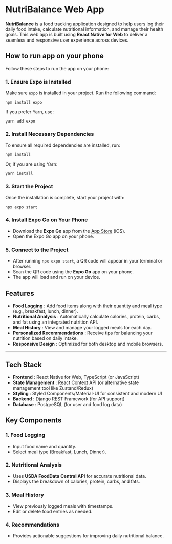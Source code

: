 # **NutriBalance Web App**

**NutriBalance** is a food tracking application designed to help users log their daily food intake, calculate nutritional information, and manage their health goals. This web app is built using **React Native for Web** to deliver a seamless and responsive user experience across devices.

## **How to run app on your phone**

Follow these steps to run the app on your phone:

### 1. Ensure Expo is Installed

Make sure `expo` is installed in your project. Run the following command:

```
npm install expo
```

If you prefer Yarn, use:

```
yarn add expo
```

### 2. Install Necessary Dependencies

To ensure all required dependencies are installed, run:

```
npm install
```

Or, if you are using Yarn:

```
yarn install
```

### 3. Start the Project

Once the installation is complete, start your project with:

```
npx expo start
```

### 4. Install Expo Go on Your Phone

- Download the **Expo Go** app from the [App Store](https://apps.apple.com/) (iOS).
- Open the Expo Go app on your phone.

### 5. Connect to the Project

- After running `npx expo start`, a QR code will appear in your terminal or browser.
- Scan the QR code using the **Expo Go** app on your phone.
- The app will load and run on your device.

## **Features**

- **Food Logging** : Add food items along with their quantity and meal type (e.g., breakfast, lunch, dinner).
- **Nutritional Analysis** : Automatically calculate calories, protein, carbs, and fat using an integrated nutrition API.
- **Meal History** : View and manage your logged meals for each day.
- **Personalized Recommendations** : Receive tips for balancing your nutrition based on daily intake.
- **Responsive Design** : Optimized for both desktop and mobile browsers.

---

## **Tech Stack**

- **Frontend** : React Native for Web, TypeScript (or JavaScript)
- **State Management** : React Context API (or alternative state management tool like Zustand/Redux)
- **Styling** : Styled Components/Material-UI for consistent and modern UI
- **Backend** : Django REST Framework (for API support)
- **Database** : PostgreSQL (for user and food log data)

## **Key Components**

### **1. Food Logging**

- Input food name and quantity.
- Select meal type (Breakfast, Lunch, Dinner).

### **2. Nutritional Analysis**

- Uses **USDA FoodData Central API** for accurate nutritional data.
- Displays the breakdown of calories, protein, carbs, and fats.

### **3. Meal History**

- View previously logged meals with timestamps.
- Edit or delete food entries as needed.

### **4. Recommendations**

- Provides actionable suggestions for improving daily nutritional balance.
